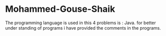 # Mohammed-Gouse-Shaik
The programming language is used in this 4 problems is : Java.
for better under standing of programs i have provided the comments in the programs.
